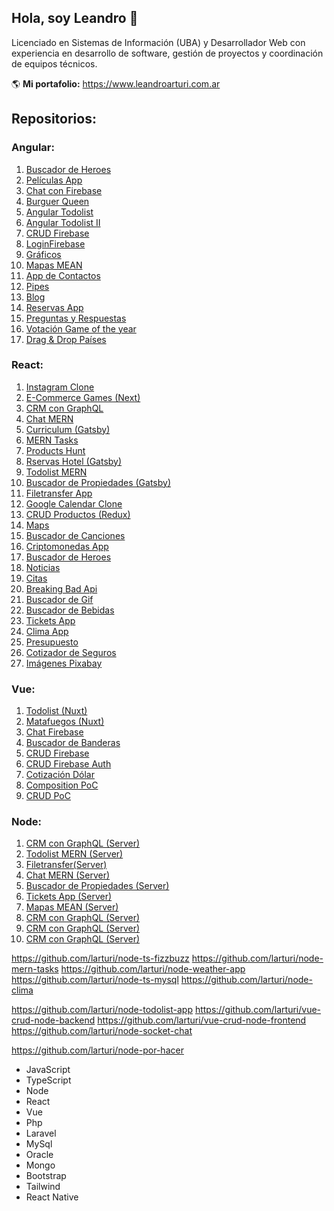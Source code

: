 ## Hola, soy Leandro 👋

Licenciado en Sistemas de Información (UBA) y Desarrollador Web con experiencia en desarrollo de software, gestión de proyectos y coordinación de equipos técnicos.

🌎 **Mi portafolio:** https://www.leandroarturi.com.ar 

## Repositorios:

### Angular:
1. [Buscador de Heroes](https://github.com/larturi/angular-buscador-heroes)
2. [Películas App](https://github.com/larturi/angular-peliculas)
3. [Chat con Firebase](https://github.com/larturi/angular-firechat)
4. [Burguer Queen](https://github.com/larturi/angular-burguer-queen)
5. [Angular Todolist](https://github.com/larturi/angular-todolist)
6. [Angular Todolist II](https://github.com/larturi/angular-task-list)
7. [CRUD Firebase](https://github.com/larturi/angular-crud-firebase)
8. [LoginFirebase](https://github.com/larturi/angular-login-firebase)
9. [Gráficos](https://github.com/larturi/angular-graficos)
10. [Mapas MEAN](https://github.com/larturi/angular-mapas)
11. [App de Contactos](https://github.com/larturi/angular-contact-list)
12. [Pipes](https://github.com/larturi/angular-pipes)
13. [Blog](https://github.com/larturi/angular-blog)
14. [Reservas App](https://github.com/larturi/angular-reservas-peluqueria)
15. [Preguntas y Respuestas](https://github.com/larturi/angular-preguntas-respuestas)
16. [Votación Game of the year](https://github.com/larturi/angular-goty)
17. [Drag & Drop Países](https://github.com/larturi/angular-drag-drop-paises)


### React:
1. [Instagram Clone](https://github.com/larturi/react-apollo-instaclone-client)
2. [E-Commerce Games (Next)](https://github.com/larturi/react-ecommerce-client)
3. [CRM con GraphQL](https://github.com/larturi/react-graphql-crm)
4. [Chat MERN](https://github.com/larturi/react-chatapp-app)
5. [Curriculum (Gatsby)](https://github.com/larturi/react-gatsby-curriculum)
6. [MERN Tasks](https://github.com/larturi/react-mern-tasks)
7. [Products Hunt](https://github.com/larturi/react-next-producthunt)
8. [Rservas Hotel (Gatsby)](https://github.com/larturi/react-hotel-gatsby)
9. [Todolist MERN](https://github.com/larturi/react-todolist-mern-cliente)
10. [Buscador de Propiedades (Gatsby)](https://github.com/larturi/react-propiedades-front-gatsby)
11. [Filetransfer App](https://github.com/larturi/react-filetransfer-cliente)
12. [Google Calendar Clone](https://github.com/larturi/react-journal-app)
13. [CRUD Productos (Redux)](https://github.com/larturi/react-redux-crud-productos)
14. [Maps](https://github.com/larturi/react-mapas-client)
15. [Buscador de Canciones](https://github.com/larturi/react-lyrics)
16. [Criptomonedas App](https://github.com/larturi/react-criptomonedas)
17. [Buscador de Heroes](https://github.com/larturi/react-heroes-app)
18. [Noticias](https://github.com/larturi/react-noticias)
19. [Citas](https://github.com/larturi/react-citas)
20. [Breaking Bad Api](https://github.com/larturi/react-brakingbad-api)
21. [Buscador de Gif](https://github.com/larturi/react-gift-app)
22. [Buscador de Bebidas](https://github.com/larturi/react-drinks)
23. [Tickets App](https://github.com/larturi/react-tickets-app)
24. [Clima App](https://github.com/larturi/react-clima)
25. [Presupuesto](https://github.com/larturi/react-presupuesto)
26. [Cotizador de Seguros](https://github.com/larturi/react-cotizador)
27. [Imágenes Pixabay](https://github.com/larturi/react-imagenes-pixabay)


### Vue:
1. [Todolist (Nuxt)](https://github.com/larturi/vue-nuxt-todolist-client)
2. [Matafuegos (Nuxt)](https://github.com/larturi/vue-nuxt-matafuegos)
3. [Chat Firebase](https://github.com/larturi/vue-auth-bd-chat-firebase)
4. [Buscador de Banderas](https://github.com/larturi/vue-buscador-banderas)
5. [CRUD Firebase](https://github.com/larturi/vue-crud-firebase)
6. [CRUD Firebase Auth](https://github.com/larturi/vue-crud-firebase-auth)
7. [Cotización Dólar](https://github.com/larturi/vue-axios-vuetify-dolar)
8. [Composition PoC](https://github.com/larturi/vue-composition-poc)
9. [CRUD PoC](https://github.com/larturi/vue-crud-node-frontend)

### Node:
1. [CRM con GraphQL (Server)](https://github.com/larturi/node-graphql-crm)
2. [Todolist MERN (Server)](https://github.com/larturi/node-todolist-mern-ts-server)
3. [Filetransfer(Server)](https://github.com/larturi/node-filetransfer-backend)
4. [Chat MERN (Server)](https://github.com/larturi/node-chatapp-server)
5. [Buscador de Propiedades (Server)](https://github.com/larturi/node-propiedades-back)
6. [Tickets App (Server)](https://github.com/larturi/-node-tickets-app-server)
7. [Mapas MEAN (Server)](https://github.com/larturi/node-mapas-server)
8. [CRM con GraphQL (Server)](https://github.com/larturi/node-turnos)
9. [CRM con GraphQL (Server)](https://github.com/larturi/node-graphql-crm)
10. [CRM con GraphQL (Server)](https://github.com/larturi/node-graphql-crm)



https://github.com/larturi/node-ts-fizzbuzz
https://github.com/larturi/node-mern-tasks
https://github.com/larturi/node-weather-app
https://github.com/larturi/node-ts-mysql
https://github.com/larturi/node-clima

https://github.com/larturi/node-todolist-app
https://github.com/larturi/vue-crud-node-backend
https://github.com/larturi/vue-crud-node-frontend
https://github.com/larturi/node-socket-chat


https://github.com/larturi/node-por-hacer


- JavaScript
- TypeScript
- Node
- React
- Vue
- Php 
- Laravel
- MySql
- Oracle
- Mongo
- Bootstrap
- Tailwind
- React Native





